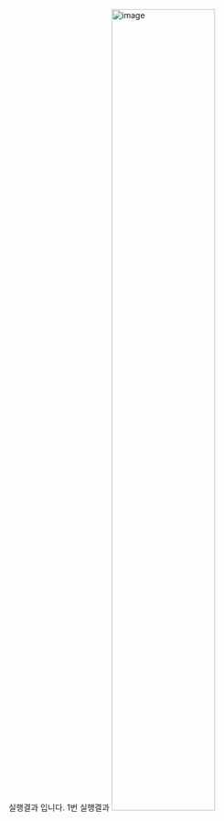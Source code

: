 실행결과 입니다.
1번 실행결과
<img src="https://user-images.githubusercontent.com/127183521/264962416-dd8b3078-708a-4de4-926b-18fa48b5b3ba.png" alt="image"
width="60%"/>
